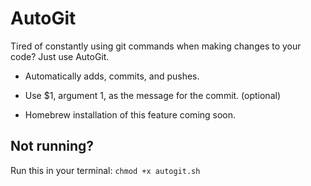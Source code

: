 # AutoGit

Tired of constantly using git commands when making changes to your code? Just use AutoGit.

* Automatically adds, commits, and pushes.

* Use $1, argument 1, as the message for the commit. (optional)

* Homebrew installation of this feature coming soon.

## Not running?

Run this in your terminal: ```chmod +x autogit.sh```
